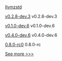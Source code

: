 
[llvmzstd](https://github.com/hyperledger/solang-llvm/releases/tag/llvmzstd) 

[v0.2.8-dev.3](https://github.com/hyperledger/aries-askar/releases/tag/v0.2.8-dev.3) v0.2.8-dev.3

[v0.1.0-dev.6](https://github.com/hyperledger/anoncreds-rs/releases/tag/v0.1.0-dev.6) v0.1.0-dev.6

[v0.4.0-dev.6](https://github.com/hyperledger/indy-vdr/releases/tag/v0.4.0-dev.6) v0.4.0-dev.6

[0.8.0-rc0](https://github.com/hyperledger/aries-cloudagent-python/releases/tag/0.8.0-rc0) 0.8.0-rc


[See more >>>](https://start-here.hyperledger.org/releases)
